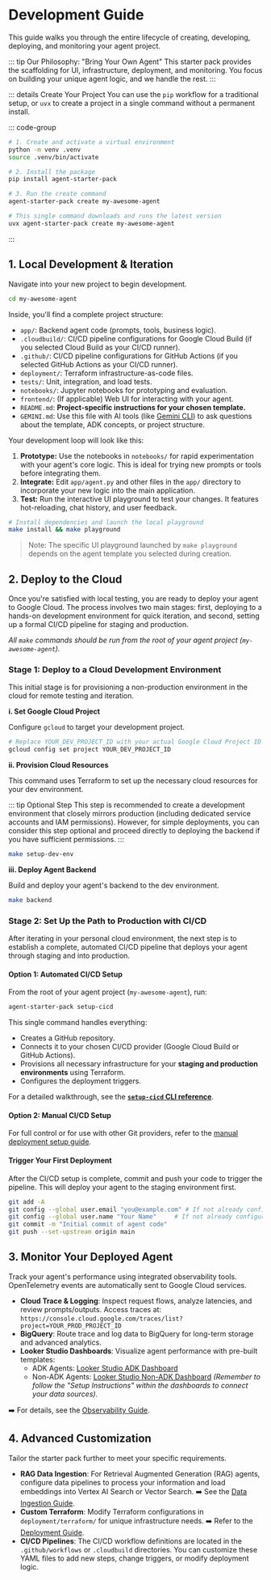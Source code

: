 # Development Guide

This guide walks you through the entire lifecycle of creating, developing, deploying, and monitoring your agent project.

::: tip Our Philosophy: "Bring Your Own Agent"
This starter pack provides the scaffolding for UI, infrastructure, deployment, and monitoring. You focus on building your unique agent logic, and we handle the rest.
:::

::: details Create Your Project
You can use the `pip` workflow for a traditional setup, or `uvx` to create a project in a single command without a permanent install.

::: code-group
```bash [pip]
# 1. Create and activate a virtual environment
python -m venv .venv
source .venv/bin/activate

# 2. Install the package
pip install agent-starter-pack

# 3. Run the create command
agent-starter-pack create my-awesome-agent
```

```bash [⚡ uvx]
# This single command downloads and runs the latest version
uvx agent-starter-pack create my-awesome-agent
```
:::

## 1. Local Development & Iteration

Navigate into your new project to begin development.

```bash
cd my-awesome-agent
```

Inside, you'll find a complete project structure:

*   `app/`: Backend agent code (prompts, tools, business logic).
*   `.cloudbuild/`: CI/CD pipeline configurations for Google Cloud Build (if you selected Cloud Build as your CI/CD runner).
*   `.github/`: CI/CD pipeline configurations for GitHub Actions (if you selected GitHub Actions as your CI/CD runner).
*   `deployment/`: Terraform infrastructure-as-code files.
*   `tests/`: Unit, integration, and load tests.
*   `notebooks/`: Jupyter notebooks for prototyping and evaluation.
*   `frontend/`: (If applicable) Web UI for interacting with your agent.
*   `README.md`: **Project-specific instructions for your chosen template.**
*   `GEMINI.md`: Use this file with AI tools (like [Gemini CLI](https://github.com/google-gemini/gemini-cli)) to ask questions about the template, ADK concepts, or project structure.

Your development loop will look like this:

1.  **Prototype:** Use the notebooks in `notebooks/` for rapid experimentation with your agent's core logic. This is ideal for trying new prompts or tools before integrating them.
2.  **Integrate:** Edit `app/agent.py` and other files in the `app/` directory to incorporate your new logic into the main application.
3.  **Test:** Run the interactive UI playground to test your changes. It features hot-reloading, chat history, and user feedback.

```bash
# Install dependencies and launch the local playground
make install && make playground
```
> Note: The specific UI playground launched by `make playground` depends on the agent template you selected during creation.

## 2. Deploy to the Cloud

Once you're satisfied with local testing, you are ready to deploy your agent to Google Cloud. The process involves two main stages: first, deploying to a hands-on development environment for quick iteration, and second, setting up a formal CI/CD pipeline for staging and production.

*All `make` commands should be run from the root of your agent project (`my-awesome-agent`).*

### Stage 1: Deploy to a Cloud Development Environment

This initial stage is for provisioning a non-production environment in the cloud for remote testing and iteration.

**i. Set Google Cloud Project**

Configure `gcloud` to target your development project.
```bash
# Replace YOUR_DEV_PROJECT_ID with your actual Google Cloud Project ID
gcloud config set project YOUR_DEV_PROJECT_ID
```

**ii. Provision Cloud Resources**

This command uses Terraform to set up the necessary cloud resources for your dev environment.

::: tip Optional Step
This step is recommended to create a development environment that closely mirrors production (including dedicated service accounts and IAM permissions). However, for simple deployments, you can consider this step optional and proceed directly to deploying the backend if you have sufficient permissions.
:::

```bash
make setup-dev-env
```

**iii. Deploy Agent Backend**

Build and deploy your agent's backend to the dev environment.
```bash
make backend
```

### Stage 2: Set Up the Path to Production with CI/CD

After iterating in your personal cloud environment, the next step is to establish a complete, automated CI/CD pipeline that deploys your agent through staging and into production.

#### Option 1: Automated CI/CD Setup

From the root of your agent project (`my-awesome-agent`), run:
```bash
agent-starter-pack setup-cicd
```
This single command handles everything:
- Creates a GitHub repository.
- Connects it to your chosen CI/CD provider (Google Cloud Build or GitHub Actions).
- Provisions all necessary infrastructure for your **staging and production environments** using Terraform.
- Configures the deployment triggers.

For a detailed walkthrough, see the [**`setup-cicd` CLI reference**](../cli/setup_cicd).

#### Option 2: Manual CI/CD Setup

For full control or for use with other Git providers, refer to the [manual deployment setup guide](./deployment.md).

#### Trigger Your First Deployment

After the CI/CD setup is complete, commit and push your code to trigger the pipeline. This will deploy your agent to the staging environment first.
```bash
git add -A
git config --global user.email "you@example.com" # If not already configured
git config --global user.name "Your Name"     # If not already configured
git commit -m "Initial commit of agent code"
git push --set-upstream origin main
```


## 3. Monitor Your Deployed Agent

Track your agent's performance using integrated observability tools. OpenTelemetry events are automatically sent to Google Cloud services.

*   **Cloud Trace & Logging**: Inspect request flows, analyze latencies, and review prompts/outputs. Access traces at: `https://console.cloud.google.com/traces/list?project=YOUR_PROD_PROJECT_ID`
*   **BigQuery**: Route trace and log data to BigQuery for long-term storage and advanced analytics.
*   **Looker Studio Dashboards**: Visualize agent performance with pre-built templates:
    *   ADK Agents: [Looker Studio ADK Dashboard](https://lookerstudio.google.com/c/reporting/46b35167-b38b-4e44-bd37-701ef4307418/page/tEnnC)
    *   Non-ADK Agents: [Looker Studio Non-ADK Dashboard](https://lookerstudio.google.com/c/reporting/fa742264-4b4b-4c56-81e6-a667dd0f853f/page/tEnnC)
    *(Remember to follow the "Setup Instructions" within the dashboards to connect your data sources).*

➡️ For details, see the [Observability Guide](./observability.md).

## 4. Advanced Customization

Tailor the starter pack further to meet your specific requirements.

*   **RAG Data Ingestion**: For Retrieval Augmented Generation (RAG) agents, configure data pipelines to process your information and load embeddings into Vertex AI Search or Vector Search.
    ➡️ See the [Data Ingestion Guide](./data-ingestion.md).
*   **Custom Terraform**: Modify Terraform configurations in `deployment/terraform/` for unique infrastructure needs.
    ➡️ Refer to the [Deployment Guide](./deployment.md).
*   **CI/CD Pipelines**: The CI/CD workflow definitions are located in the `.github/workflows` or `.cloudbuild` directories. You can customize these YAML files to add new steps, change triggers, or modify deployment logic.
